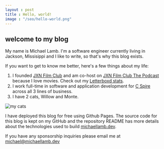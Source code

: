 ```yaml
---
layout : post
title : Hello, world!
image : "/seo/hello-world.png"
---
```


## welcome to my blog

My name is Michael Lamb. I'm a software engineer currently living in Jackson, Missisippi and I like to write, so that's why this blog exists.

If you want to get to know me better, here's a few things about my life:

1. I founded [JXN Film Club](jxnfilm.club)  and am co-host on [JXN Film Club The Podcast](https://anchor.fm/jxnfilmclub) because I love movies. Check out my [Letterboxd stats](https://letterboxd.com/michaellamb/stats/).
2. I work full-time in software and application development for [C Spire](https://cspire.com) across all 3 lines of business.
3. I have 2 cats, Willow and Monte.

![my cats](/img/my-cats.jpg)

I have deployed this blog for free using Github Pages. The source code for this blog is kept on my GitHub and the repository README has more details about the technologies used to build [michaellamb.dev](https://michaellamb.dev).

If you have any sponsorship inquiries please email me at [michael@michaellamb.dev](mailto:michael@michaellamb.dev)
